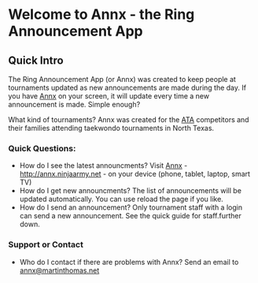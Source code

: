 # Welcome to Annx - the Ring Announcement App

## Quick Intro

The Ring Announcement App (or Annx) was created to keep people at tournaments updated as new announcements are made during the day.  If you have [Annx](http://annx.ninjaarmy.net) on your screen, it will update every time a new announcement is made. Simple enough?

What kind of tournaments? Annx was created for the [ATA](https://www.atamartialarts.com/) competitors and their families attending taekwondo tournaments in North Texas. 

### Quick Questions:
- How do I see the latest announcments? Visit [Annx](http://annx.ninjaarmy.net) - http://annx.ninjaarmy.net - on your device (phone, tablet, laptop, smart TV)
- How do I get new announcments? The list of announcements will be updated automatically.  You can use reload the page if you like.
- How do I send an announcement? Only tournament staff with a login can send a new announcement. See the quick guide for staff.further down.



### Support or Contact
- Who do I contact if there are problems with Annx? Send an email to annx@martinthomas.net
